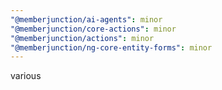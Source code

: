 ```yaml
---
"@memberjunction/ai-agents": minor
"@memberjunction/core-actions": minor
"@memberjunction/actions": minor
"@memberjunction/ng-core-entity-forms": minor
---
```


various
